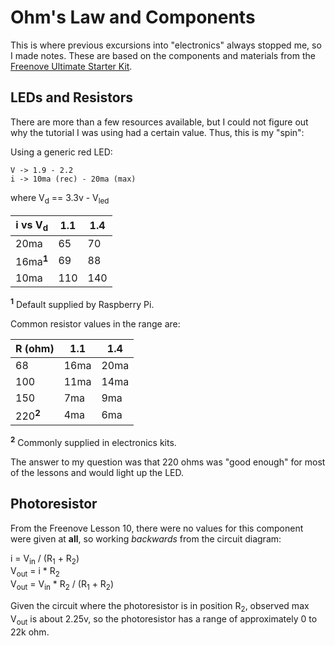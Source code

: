 # Ohm's Law and Components

This is where previous excursions into "electronics" always stopped me, so I made notes. These are based on the components and materials from the [Freenove Ultimate Starter Kit](https://github.com/Freenove/Freenove_Ultimate_Starter_Kit_for_Raspberry_Pi).

## LEDs and Resistors

There are more than a few resources available, but I could not figure out why the tutorial I was using had a certain value. Thus, this is my "spin":

Using a generic red LED:

```
V -> 1.9 - 2.2 
i -> 10ma (rec) - 20ma (max)
```

where V<sub>d</sub> == 3.3v - V<sub>led</sub>

| i vs V<sub>d</sub>   | 1.1 | 1.4 |
|----------------------|-----|-----|
| 20ma                 | 65  | 70  |
| 16ma<sup>**1**</sup> | 69  | 88  |
| 10ma                 | 110 | 140 |

<sup>**1**</sup> Default supplied by Raspberry Pi.

Common resistor values in the range are:

| R (ohm)             | 1.1  | 1.4  |
|---------------------|------|------|
| 68                  | 16ma | 20ma |
| 100                 | 11ma | 14ma |
| 150                 | 7ma  | 9ma  |
| 220<sup>**2**</sup> | 4ma  | 6ma  |

<sup>**2**</sup> Commonly supplied in electronics kits.

The answer to my question was that 220 ohms was "good enough" for most of the lessons and would light up the LED.

## Photoresistor

From the Freenove Lesson 10, there were no values for this component were given at **all**, so working _backwards_ from the circuit diagram:

i = V<sub>in</sub> / (R<sub>1</sub> + R<sub>2</sub>)<br/>
V<sub>out</sub> = i * R<sub>2</sub><br/>
V<sub>out</sub> = V<sub>in</sub> * R<sub>2</sub> / (R<sub>1</sub> + R<sub>2</sub>)<br/>

Given the circuit where the photoresistor is in position R<sub>2</sub>, observed max V<sub>out</sub> is about 2.25v, so the photoresistor has a range of approximately 0 to 22k ohm.
